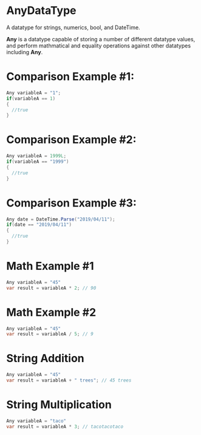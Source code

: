 # AnyDataType
A datatype for strings, numerics, bool, and DateTime.

**Any** is a datatype capable of storing a number of different datatype values, and perform mathmatical and equality operations against other datatypes including **Any**.

# Comparison Example #1:
```C#
Any variableA = "1";
if(variableA == 1)
{
  //true
}
```

# Comparison Example #2:
```C#
Any variableA = 1999L;
if(variableA == "1999")
{
  //true
}
```

# Comparison Example #3:
```C#
Any date = DateTime.Parse("2019/04/11");
if(date == "2019/04/11")
{
  //true
}
```

# Math Example #1
```C#
Any variableA = "45"
var result = variableA * 2; // 90
```

# Math Example #2
```C#
Any variableA = "45"
var result = variableA / 5; // 9
```

# String Addition 
```C#
Any variableA = "45"
var result = variableA + " trees"; // 45 trees
```

# String Multiplication
```C#
Any variableA = "taco"
var result = variableA * 3; // tacotacotaco
```
